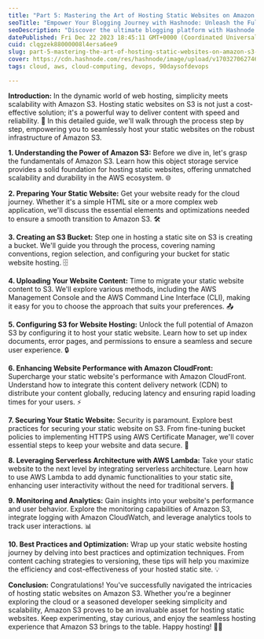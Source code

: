 ```yaml
---
title: "Part 5: Mastering the Art of Hosting Static Websites on Amazon S3: A Step-by-Step Guide"
seoTitle: "Empower Your Blogging Journey with Hashnode: Unleash the Full Potentia"
seoDescription: "Discover the ultimate blogging platform with Hashnode! Elevate your online presence, engage with a thriving community, and unlock tools for seamless content"
datePublished: Fri Dec 22 2023 18:45:11 GMT+0000 (Coordinated Universal Time)
cuid: clqgzek88000008l4ersa6ee9
slug: part-5-mastering-the-art-of-hosting-static-websites-on-amazon-s3-a-step-by-step-guide
cover: https://cdn.hashnode.com/res/hashnode/image/upload/v1703270627461/d614620d-82af-4636-b957-4144bceaf364.png
tags: cloud, aws, cloud-computing, devops, 90daysofdevops

---
```


**Introduction:** In the dynamic world of web hosting, simplicity meets scalability with Amazon S3. Hosting static websites on S3 is not just a cost-effective solution; it's a powerful way to deliver content with speed and reliability. 🚀 In this detailed guide, we'll walk through the process step by step, empowering you to seamlessly host your static websites on the robust infrastructure of Amazon S3.

**1\. Understanding the Power of Amazon S3:** Before we dive in, let's grasp the fundamentals of Amazon S3. Learn how this object storage service provides a solid foundation for hosting static websites, offering unmatched scalability and durability in the AWS ecosystem. 🌐

**2\. Preparing Your Static Website:** Get your website ready for the cloud journey. Whether it's a simple HTML site or a more complex web application, we'll discuss the essential elements and optimizations needed to ensure a smooth transition to Amazon S3. 🛠️

**3\. Creating an S3 Bucket:** Step one in hosting a static site on S3 is creating a bucket. We'll guide you through the process, covering naming conventions, region selection, and configuring your bucket for static website hosting. 🗄️

**4\. Uploading Your Website Content:** Time to migrate your static website content to S3. We'll explore various methods, including the AWS Management Console and the AWS Command Line Interface (CLI), making it easy for you to choose the approach that suits your preferences. 📤

**5\. Configuring S3 for Website Hosting:** Unlock the full potential of Amazon S3 by configuring it to host your static website. Learn how to set up index documents, error pages, and permissions to ensure a seamless and secure user experience. 🔒

**6\. Enhancing Website Performance with Amazon CloudFront:** Supercharge your static website's performance with Amazon CloudFront. Understand how to integrate this content delivery network (CDN) to distribute your content globally, reducing latency and ensuring rapid loading times for your users. ⚡

**7\. Securing Your Static Website:** Security is paramount. Explore best practices for securing your static website on S3. From fine-tuning bucket policies to implementing HTTPS using AWS Certificate Manager, we'll cover essential steps to keep your website and data secure. 🔐

**8\. Leveraging Serverless Architecture with AWS Lambda:** Take your static website to the next level by integrating serverless architecture. Learn how to use AWS Lambda to add dynamic functionalities to your static site, enhancing user interactivity without the need for traditional servers. 🚀

**9\. Monitoring and Analytics:** Gain insights into your website's performance and user behavior. Explore the monitoring capabilities of Amazon S3, integrate logging with Amazon CloudWatch, and leverage analytics tools to track user interactions. 📊

**10\. Best Practices and Optimization:** Wrap up your static website hosting journey by delving into best practices and optimization techniques. From content caching strategies to versioning, these tips will help you maximize the efficiency and cost-effectiveness of your hosted static site. 💡

**Conclusion:** Congratulations! You've successfully navigated the intricacies of hosting static websites on Amazon S3. Whether you're a beginner exploring the cloud or a seasoned developer seeking simplicity and scalability, Amazon S3 proves to be an invaluable asset for hosting static websites. Keep experimenting, stay curious, and enjoy the seamless hosting experience that Amazon S3 brings to the table. Happy hosting! 🚀🌐